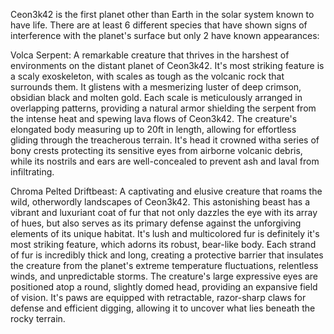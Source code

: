 Ceon3k42 is the first planet other than Earth in the solar system known to have life. There are at least 6 different species that have shown signs of interference with the planet's surface but only 2 have known appearances:

Volca Serpent: A remarkable creature that thrives in the harshest of environments on the distant planet of Ceon3k42. It's most striking feature is a scaly exoskeleton, with scales as tough as the volcanic rock that surrounds them. It glistens with a mesmerizing luster of deep crimson, obsidian black and molten gold. Each scale is meticulously arranged in overlapping patterns, providing a natural armor shielding the serpent from the intense heat and spewing lava flows of Ceon3k42. The creature's elongated body measuring up to 20ft in length, allowing for effortless gliding through the treacherous terrain. It's head it crowned witha  series of bony crests protecting its sensitive eyes from airborne volcanic debris, while its nostrils and ears are well-concealed to prevent ash and laval from infiltrating.

Chroma Pelted Driftbeast: A captivating and elusive creature that roams the wild, otherwordly landscapes of Ceon3k42. This astonishing beast has a vibrant and luxuriant coat of fur that not only dazzles the eye with its array of hues, but also serves as its primary defense against the unforgiving elements of its unique habitat. It's lush and multicolored fur is definitely it's most striking feature, which adorns its robust, bear-like body. Each strand of fur is incredibly thick and long, creating a protective barrier that insulates the creature from the planet's extreme temperature fluctuations, relentless winds, and unpredictable storms. The creature's large expressive eyes are positioned atop a round, slightly domed head, providing an expansive field of vision. It's paws are equipped with retractable, razor-sharp claws for defense and efficient digging, allowing it to uncover what lies beneath the rocky terrain.
